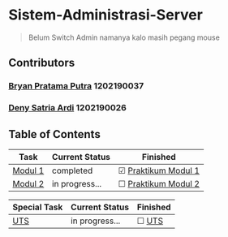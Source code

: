 <!--

  cari apa?
  gajual pokemon

-->








# Sistem-Administrasi-Server
> Belum Switch Admin namanya kalo masih pegang mouse

## Contributors
### [Bryan Pratama Putra](https://github.com/bryanpratama) 1202190037
### [Deny Satria Ardi](https://github.com/deny25) 1202190026

## Table of Contents
| Task    | Current Status | Finished | 
|------------------------------|----------------|-----------|
| [Modul 1](https://github.com/aldonesia/Sistem-Administrasi-Server-2021/tree/master/modul-1) | completed | &#9745; [Praktikum Modul 1](https://github.com/bryanpratama/Sistem-Administrasi-Server/blob/main/Modul%201/Soal%20Praktikum%20Modul%201.md)
| [Modul 2](https://github.com/aldonesia/Sistem-Administrasi-Server-2021/tree/master/modul-2) |in progress... | &#9744; [Praktikum Modul 2](https://github.com/bryanpratama/Sistem-Administrasi-Server/blob/main/Modul%202/Soal%20Praktikum%20Modul%202.md)

| Special Task    | Current Status | Finished | 
|------------------------------|----------------|-----------|
| [UTS](https://github.com/bryanpratama/Sistem-Administrasi-Server/blob/main/Assets/SOAL%20UTS-1.png) |in progress... | &#9744; [UTS](https://github.com/bryanpratama/Sistem-Administrasi-Server/blob/main/UTS/Jawaban-UTS.md)
